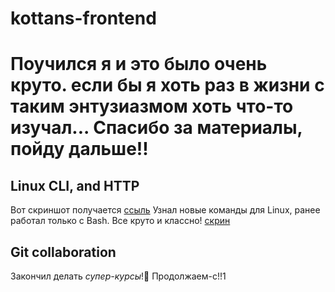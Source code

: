 # kottans-frontend
# Поучился я и это было очень круто. если бы я хоть раз в жизни с таким энтузиазмом хоть что-то изучал... Спасибо за материалы, пойду дальше!!

## Linux CLI, and HTTP
Вот скриншот получается [ссыль](https://github.com/Stwfp/kottans-frontend/blob/main/linux_task.jpg)
Узнал новые команды для Linux, ранее работал только с Bash. Все круто и классно! [скрин](https://github.com/Stwfp/kottans-frontend/blob/main/git-collaboration.jpg)
## Git collaboration

Закончил делать _супер-курсы_!🐤 Продолжаем-с!!1
